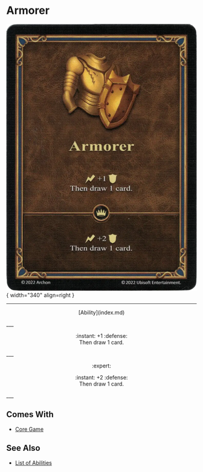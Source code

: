 # Armorer

![Armorer](../assets/abilities-armorer.webp){ width="340" align=right }

___
<p style="text-align: center;" markdown>[Ability](index.md)</p>
___
<p style="text-align: center;" markdown>:instant: +1 :defense:<br>Then draw 1 card.</p>
___
<p style="text-align: center;" markdown> :expert: </p>

<p style="text-align: center;" markdown>:instant: +2 :defense:<br>Then draw 1 card.</p>
___


## Comes With

- [Core Game](../content.md)


## See Also

- [List of Abilities](index.md)
